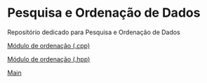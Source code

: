 # Pesquisa e Ordenação de Dados
Repositório dedicado para Pesquisa e Ordenação de Dados

[Módulo de ordenação (.cpp)](PoD/t1/ordenacao.cpp)

[Módulo de ordenação (.hpp)](PoD/t1/ordenacao.hpp) 

[Main](PoD/t1/main.cpp)
